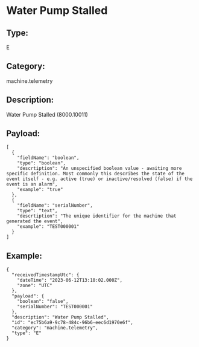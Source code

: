 # Water Pump Stalled

## Type:

E

## Category:

machine.telemetry

## Description: 

Water Pump Stalled (8000.10011)

## Payload:

```
[
  {
    "fieldName": "boolean",
    "type": "boolean",
    "descrtiption": "An unspecified boolean value - awaiting more specific definition. Most commonly this describes the state of the event itself - e.g. active (true) or inactive/resolved (false) if the event is an alarm",
    "example": "true"
  },
  {
    "fieldName": "serialNumber",
    "type": "text",
    "descrtiption": "The unique identifier for the machine that generated the event",
    "example": "TEST000001"
  }
]
```

## Example:

```
{
  "receivedTimestampUtc": {
    "dateTime": "2023-06-12T13:10:02.000Z",
    "zone": "UTC"
  },
  "payload": {
    "boolean": "false",
    "serialNumber": "TEST000001"
  },
  "description": "Water Pump Stalled",
  "id": "ec75b6a9-9c78-484c-96b6-eec6d1970e6f",
  "category": "machine.telemetry",
  "type": "E"
}
```
